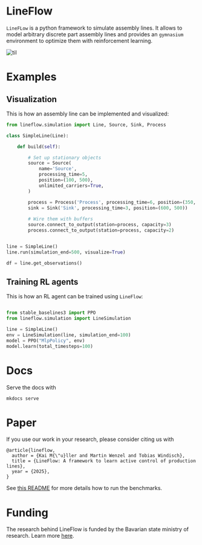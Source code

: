# LineFlow

`LineFLow` is a python framework to simulate assembly lines. It allows to model
arbitrary discrete part assembly lines and provides an `gymnasium` environment to
optimize them with reinforcement learning.

![til](docs/imgs/lineflow.gif)

# Examples


## Visualization 
This is how an assembly line can be implemented and visualized:


```python
from lineflow.simulation import Line, Source, Sink, Process

class SimpleLine(Line):

    def build(self):

        # Set up stationary objects
        source = Source(
            name='Source',
            processing_time=5,
            position=(100, 500),
            unlimited_carriers=True,
        )

        process = Process('Process', processing_time=6, position=(350, 500))
        sink = Sink('Sink', processing_time=3, position=(600, 500))
        
        # Wire them with buffers
        source.connect_to_output(station=process, capacity=3)
        process.connect_to_output(station=process, capacity=2)


line = SimpleLine()
line.run(simulation_end=500, visualize=True)

df = line.get_observations()
```

## Training RL agents

This is how an RL agent can be trained using `LineFlow`:

```python

from stable_baselines3 import PPO
from lineflow.simulation import LineSimulation

line = SimpleLine()
env = LineSimulation(line, simulation_end=100)
model = PPO("MlpPolicy", env)
model.learn(total_timesteps=100)
```

# Docs

Serve the docs with

```bash
mkdocs serve
```


# Paper

If you use our work in your research, please consider citing us with

```
@article{lineflow,
  author = {Kai M{\"u}ller and Martin Wenzel and Tobias Windisch},
  title = {LineFlow: A framework to learn active control of production lines},
  year = {2025},
}
```

See [this README](./scripts/README.md) for more details how to run the benchmarks.


# Funding

The research behind LineFlow is funded by the Bavarian state ministry of research. Learn more
[here](https://kefis.fza.hs-kempten.de/de/forschungsprojekt/599-lineflow).
